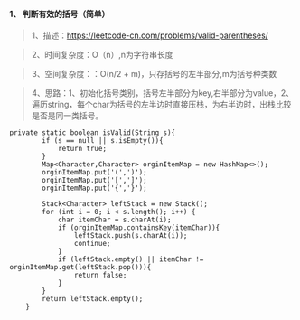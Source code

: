 #### 1、  判断有效的括号（简单）
> 1、描述：https://leetcode-cn.com/problems/valid-parentheses/

> 2、时间复杂度：O（n）,n为字符串长度

> 3、空间复杂度：：O(n/2 + m)，只存括号的左半部分,m为括号种类数

> 4、思路：1、初始化括号类别，括号左半部分为key,右半部分为value，2、遍历string，每个char为括号的左半边时直接压栈，为右半边时，出栈比较是否是同一类括号。

```
private static boolean isValid(String s){
        if (s == null || s.isEmpty()){
            return true;
        }
        Map<Character,Character> orginItemMap = new HashMap<>();
        orginItemMap.put('(',')');
        orginItemMap.put('[',']');
        orginItemMap.put('{','}');

        Stack<Character> leftStack = new Stack();
        for (int i = 0; i < s.length(); i++) {
            char itemChar = s.charAt(i);
            if (orginItemMap.containsKey(itemChar)){
                leftStack.push(s.charAt(i));
                continue;
            }
            if (leftStack.empty() || itemChar != orginItemMap.get(leftStack.pop())){
                return false;
            }
        }
        return leftStack.empty();
    }
```
